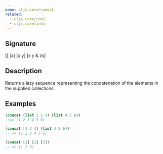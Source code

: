```yaml
---
name: cljs.core/concat
related:
  - cljs.core/conj
  - cljs.core/into
---
```


## Signature
[]
[x]
[x y]
[x y & zs]


## Description

Returns a lazy sequence representing the concatenation of the elements in the
supplied collections.


## Examples

```clj
(concat (list 1 2 3) (list 4 5 6))
;;=> (1 2 3 4 5 6)

(concat [1 2 3] (list 4 5 6))
;; => (1 2 3 4 5 6)

(concat [1] [2] [3])
;; => (1 2 3)
```
